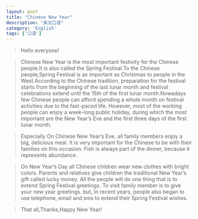 ```yaml
---
layout: post
title: "Chinese New Year"
description: "英文口语"
category: 'English' 
tags: ['口语']
---
```



> Hello everyone!


> Chinese New Year is the most important festivity for the
 Chinese people.It is also called the Spring Festival.To the Chinese people,Spring Festival is as important as Christmas to people in the West.According to the Chinese tradition, preparation for the festival starts from the beginning of the last lunar month and festival celebrations extend until the 15th of the first lunar month.Nowadays few Chinese people can afford spending a whole month on festival activities due to the fast-paced life. However, most of the working people can enjoy a week-long public holiday, during which the most important are the New Year’s Eve and the first three days of the first lunar month.    

> Especially On Chinese New Year’s Eve, all family members enjoy a big, delicious meal. It is very important for the 
Chinese to be with their families on this occasion. Fish is always part of the dinner, because it represents abundance.

> On New Year’s Day all Chinese children wear new clothes with bright colors. Parents and relatives give children the traditional New Year’s gift called lucky money. All the people will do one thing that is to extend Spring Festival greetings. To visit family member is to give your new year greetings. but, In recent years, people also began to use telephone, email and sms to extend their Spring Festival wishes.


> That all,Thanks,Happy New Year!
